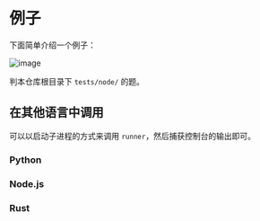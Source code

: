 # 例子

下面简单介绍一个例子：

![image](https://user-images.githubusercontent.com/13938334/109407241-1baafa00-79ba-11eb-8f14-51fa0ee23d27.png)

判本仓库根目录下 `tests/node/` 的题。


## 在其他语言中调用

可以以启动子进程的方式来调用 `runner`，然后捕获控制台的输出即可。  

### Python

### Node.js

### Rust
